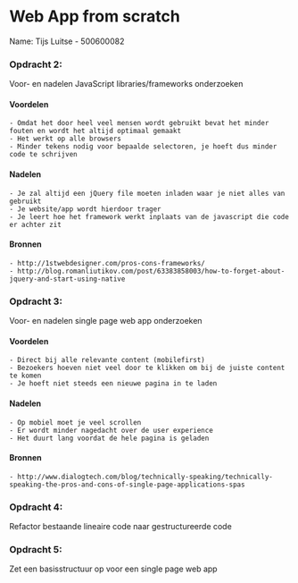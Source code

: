# Web App from scratch

Name: Tijs Luitse - 500600082

### Opdracht 2: 
Voor- en nadelen JavaScript libraries/frameworks onderzoeken

#### Voordelen
	- Omdat het door heel veel mensen wordt gebruikt bevat het minder fouten en wordt het altijd optimaal gemaakt
	- Het werkt op alle browsers
	- Minder tekens nodig voor bepaalde selectoren, je hoeft dus minder code te schrijven

#### Nadelen
	- Je zal altijd een jQuery file moeten inladen waar je niet alles van gebruikt
	- Je website/app wordt hierdoor trager
	- Je leert hoe het framework werkt inplaats van de javascript die code er achter zit

#### Bronnen
	- http://1stwebdesigner.com/pros-cons-frameworks/
	- http://blog.romanliutikov.com/post/63383858003/how-to-forget-about-jquery-and-start-using-native

### Opdracht 3: 
Voor- en nadelen single page web app onderzoeken

#### Voordelen
	- Direct bij alle relevante content (mobilefirst)
	- Bezoekers hoeven niet veel door te klikken om bij de juiste content te komen
	- Je hoeft niet steeds een nieuwe pagina in te laden

#### Nadelen
	- Op mobiel moet je veel scrollen
	- Er wordt minder nagedacht over de user experience
	- Het duurt lang voordat de hele pagina is geladen

#### Bronnen
	- http://www.dialogtech.com/blog/technically-speaking/technically-speaking-the-pros-and-cons-of-single-page-applications-spas

### Opdracht 4: 
Refactor bestaande lineaire code naar gestructureerde code

### Opdracht 5: 
Zet een basisstructuur op voor een single page web app 
